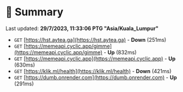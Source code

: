 # 📖 Summary
Last updated: **29/7/2023, 11:33:06 PTG "Asia/Kuala_Lumpur"**

- `GET` [https://hst.aytea.ga](https://hst.aytea.ga) - **Down** (251ms)
- `GET` [https://memeapi.cyclic.app/gimme](https://memeapi.cyclic.app/gimme) - **Up** (832ms)
- `GET` [https://memeapi.cyclic.app](https://memeapi.cyclic.app) - **Up** (630ms)
- `GET` [https://klik.ml/health](https://klik.ml/health) - **Down** (421ms)
- `GET` [https://dumb.onrender.com](https://dumb.onrender.com) - **Up** (291ms)
